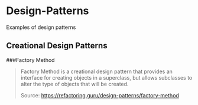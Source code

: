 # Design-Patterns
Examples of design patterns

## Creational Design Patterns

###Factory Method
>Factory Method is a creational design pattern that provides an interface for creating objects in a superclass,
>but allows subclasses to alter the type of objects that will be created.
> 
>Source: https://refactoring.guru/design-patterns/factory-method